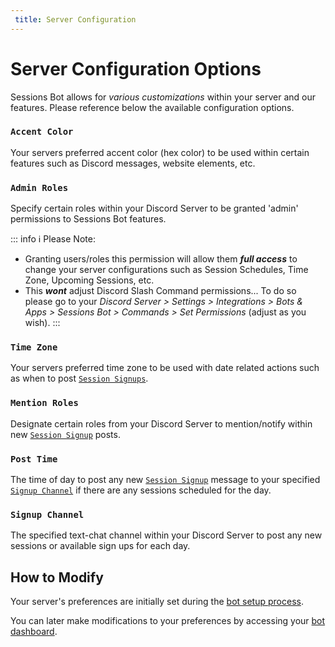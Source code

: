 ```yaml
---
 title: Server Configuration
---
```


# Server Configuration Options

Sessions Bot allows for *various customizations* within your server and our features. Please reference below the available configuration options.

### `Accent Color`
Your servers preferred accent color (hex color) to be used within certain features such as Discord messages, website elements, etc.

<!-- <img src='/accent-color-ex.png'>

> (Signup Panel Message w/ red "Accent Color" set.) -->


### `Admin Roles`
Specify certain roles within your Discord Server to be granted 'admin' permissions to Sessions Bot features.

::: info ℹ️ Please Note:
- Granting users/roles this permission will allow them ***full access*** to change your server configurations such as Session Schedules, Time Zone, Upcoming Sessions, etc.
-  This ***wont*** adjust Discord Slash Command permissions... To do so please go to your *Discord Server > Settings > Integrations > Bots & Apps > Sessions Bot > Commands > Set Permissions* (adjust as you wish).
::: 


### `Time Zone`
Your servers preferred time zone to be used with date related actions such as when to post [`Session Signups`](./session-schedules.md#signup-panels).

### `Mention Roles`
Designate certain roles from your Discord Server to mention/notify within new [`Session Signup`](./session-schedules.md#signup-panels) posts.

### `Post Time`
The time of day to post any new [`Session Signup`](./session-schedules.md#signup-panels) message to your specified [`Signup Channel`](#signup-channel) if there are any sessions scheduled for the day.

### `Signup Channel`
The specified text-chat channel within your Discord Server to post any new sessions or available sign ups for each day.

## How to Modify

Your server's preferences are initially set during the [bot setup process](./getting-started.md). 

You can later make modifications to your preferences by accessing your <a href='https://sessionsbot.fyi/dashboard' target="_blank">bot dashboard</a>.